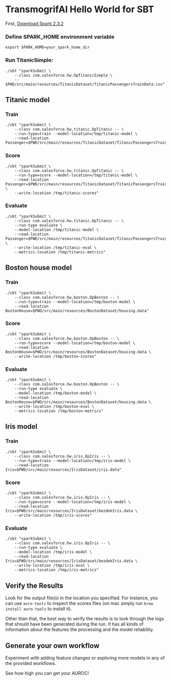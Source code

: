# TransmogrifAI Hello World for SBT

First, [Download Spark 2.3.2](https://spark.apache.org/downloads.html)

### Define SPARK_HOME environment variable
```
export SPARK_HOME=your_spark_home_dir
```

### Run TitanicSimple:

```
./sbt "sparkSubmit \
    --class com.salesforce.hw.OpTitanicSimple \
    -- $PWD/src/main/resources/TitanicDataset/TitanicPassengersTrainData.csv"
```

## Titanic model

### Train
```
./sbt "sparkSubmit \
    --class com.salesforce.hw.titanic.OpTitanic -- \
    --run-type=train --model-location=/tmp/titanic-model \
    --read-location Passenger=$PWD/src/main/resources/TitanicDataset/TitanicPassengersTrainData.csv"
```

### Score
```
./sbt "sparkSubmit \
    --class com.salesforce.hw.titanic.OpTitanic -- \
    --run-type=score --model-location=/tmp/titanic-model \
    --read-location Passenger=$PWD/src/main/resources/TitanicDataset/TitanicPassengersTrainData.csv \
    --write-location /tmp/titanic-scores"
```

### Evaluate
```
./sbt "sparkSubmit \
    --class com.salesforce.hw.titanic.OpTitanic -- \
    --run-type evaluate \
    --model-location /tmp/titanic-model \
    --read-location Passenger=$PWD/src/main/resources/TitanicDataset/TitanicPassengersTrainData.csv \
    --write-location /tmp/titanic-eval \
    --metrics-location /tmp/titanic-metrics"
```

## Boston house model

### Train
```
./sbt "sparkSubmit \
    --class com.salesforce.hw.boston.OpBoston -- \
    --run-type=train --model-location=/tmp/boston-model \
    --read-location BostonHouse=$PWD/src/main/resources/BostonDataset/housing.data"
```

### Score
```
./sbt "sparkSubmit \
    --class com.salesforce.hw.boston.OpBoston -- \
    --run-type=score --model-location=/tmp/boston-model \
    --read-location BostonHouse=$PWD/src/main/resources/BostonDataset/housing.data \
    --write-location /tmp/boston-scores"
```

### Evaluate
```
./sbt "sparkSubmit \
    --class com.salesforce.hw.boston.OpBoston -- \
    --run-type evaluate \
    --model-location /tmp/boston-model \
    --read-location BostonHouse=$PWD/src/main/resources/BostonDataset/housing.data \
    --write-location /tmp/boston-eval \
    --metrics-location /tmp/boston-metrics"
```

## Iris model

### Train
```
./sbt "sparkSubmit \
    --class com.salesforce.hw.iris.OpIris -- \
    --run-type=train --model-location=/tmp/iris-model \
    --read-location Iris=$PWD/src/main/resources/IrisDataset/iris.data"
```

### Score
```
./sbt "sparkSubmit \
    --class com.salesforce.hw.iris.OpIris -- \
    --run-type=score --model-location=/tmp/iris-model \
    --read-location Iris=$PWD/src/main/resources/IrisDataset/bezdekIris.data \
    --write-location /tmp/iris-scores"
```

### Evaluate
```
./sbt "sparkSubmit \
    --class com.salesforce.hw.iris.OpIris -- \
    --run-type evaluate \
    --model-location /tmp/iris-model \
    --read-location Iris=$PWD/src/main/resources/IrisDataset/bezdekIris.data \
    --write-location /tmp/iris-eval \
    --metrics-location /tmp/iris-metrics"
```

## Verify the Results

Look for the output file(s) in the location you specified. For instance, you can use `avro-tools` to inspect the scores files (on mac simply run `brew install avro-tools` to install it).

Other than that, the best way to verify the results is to look through the logs that should have been generated during the run. It has all kinds of information about the features the processing and the model reliability.

## Generate your own workflow

Experiment with adding feature changes or exploring more models in any of the provided workflows.

See how high you can get your AUROC!
